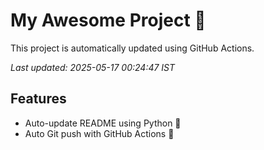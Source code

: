 # My Awesome Project 🚀

This project is automatically updated using GitHub Actions.

_Last updated: 2025-05-17 00:24:47 IST_

## Features
- Auto-update README using Python 🐍
- Auto Git push with GitHub Actions 🤖
